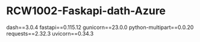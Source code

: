# RCW1002-Faskapi-dath-Azure

dash==3.0.4
fastapi==0.115.12
gunicorn==23.0.0
python-multipart==0.0.20
requests==2.32.3
uvicorn==0.34.3
 